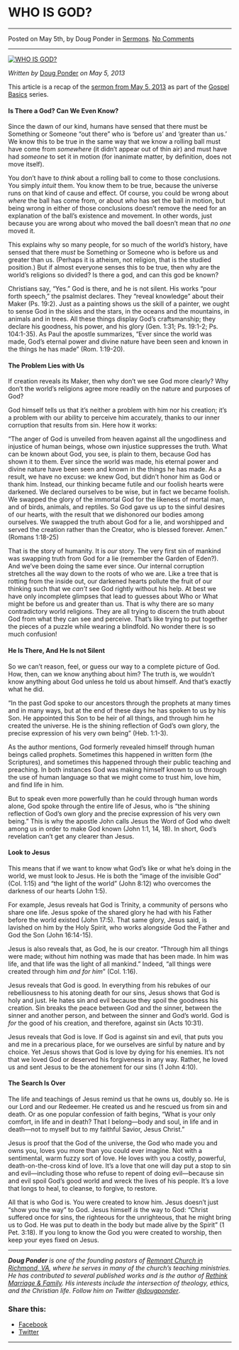 WHO IS GOD?
===========

* * *

Posted on May 5th, by Doug Ponder in [Sermons](http://www.remnantresource.org/category/sermons/). [No Comments](http://www.remnantresource.org/who-is-god/#respond)

* * *

[![WHO IS GOD?](http://www.remnantresource.org/wp-content/uploads/2013/05/Who_Is_God.jpg)](http://www.remnantresource.org/wp-content/uploads/2013/05/Who_Is_God.jpg)  

_Written by_ [Doug Ponder](http://www.remnantresource.org/author/doug-ponder/ "Posts by Doug Ponder") _on May 5, 2013_

This article is a recap of the [sermon from May 5, 2013](http://www.remnantrichmond.org/sermon/who-is-god/) as part of the [Gospel Basics](http://www.remnantrichmond.org/gospel-basics/) series.

#### Is There a God? Can We Even Know?

Since the dawn of our kind, humans have sensed that there must be Something or Someone “out there” who is ‘before us’ and ‘greater than us.’ We know this to be true in the same way that we know a rolling ball must have come from _somewhere_ (it didn’t appear out of thin air) and must have had _someone_ to set it in motion (for inanimate matter, by definition, does not move itself).

You don’t have to _think_ about a rolling ball to come to those conclusions. You simply _intuit_ them. You know them to be true, because the universe runs on that kind of cause and effect. Of course, you could be wrong about _where_ the ball has come from, or about _who_ has set the ball in motion, but being wrong in either of those conclusions doesn’t remove the need for an explanation of the ball’s existence and movement. In other words, just because you are wrong about who moved the ball doesn’t mean that _no one_ moved it.

This explains why so many people, for so much of the world’s history, have sensed that there _must_ be Something or Someone who is before us and greater than us. (Perhaps it is atheism, not religion, that is the studied position.) But if almost everyone senses this to be true, then why are the world’s religions so divided? Is there a god, and can this god be known?

Christians say, “Yes.” God is there, and he is not silent. His works “pour forth speech,” the psalmist declares. They “reveal knowledge” about their Maker (Ps. 19:2). Just as a painting shows us the skill of a painter, we ought to sense God in the skies and the stars, in the oceans and the mountains, in animals and in trees. All these things display God’s craftsmanship; they declare his goodness, his power, and his glory (Gen. 1:31; Ps. 19:1-2; Ps. 104:1-35). As Paul the apostle summarizes, “Ever since the world was made, God’s eternal power and divine nature have been seen and known in the things he has made” (Rom. 1:19-20).

#### The Problem Lies with Us

If creation reveals its Maker, then why don’t we see God more clearly? Why don’t the world’s religions agree more readily on the nature and purposes of God?

God himself tells us that it’s neither a problem with him nor his creation; it’s a problem with our ability to perceive him accurately, thanks to our inner corruption that results from sin. Here how it works:

“The anger of God is unveiled from heaven against all the ungodliness and injustice of human beings, whose own injustice suppresses the truth. What can be known about God, you see, is plain to them, because God has shown it to them. Ever since the world was made, his eternal power and divine nature have been seen and known in the things he has made. As a result, we have no excuse: we knew God, but didn’t honor him as God or thank him. Instead, our thinking became futile and our foolish hearts were darkened. We declared ourselves to be wise, but in fact we became foolish. We swapped the glory of the immortal God for the likeness of mortal man, and of birds, animals, and reptiles. So God gave us up to the sinful desires of our hearts, with the result that we dishonored our bodies among ourselves. We swapped the truth about God for a lie, and worshipped and served the creation rather than the Creator, who is blessed forever. Amen.” (Romans 1:18-25)

That is the story of humanity. It is _our_ story. The very first sin of mankind was swapping truth from God for a lie (remember the Garden of Eden?). And we’ve been doing the same ever since. Our internal corruption stretches all the way down to the roots of who we are. Like a tree that is rotting from the inside out, our darkened hearts pollute the fruit of our thinking such that we _can’t_ see God rightly without his help. At best we have only incomplete glimpses that lead to guesses about Who or What might be before us and greater than us. That is why there are so many contradictory world religions. They are all trying to discern the truth about God from what they can see and perceive. That’s like trying to put together the pieces of a puzzle while wearing a blindfold. No wonder there is so much confusion!

#### He Is There, And He Is not Silent

So we can’t reason, feel, or guess our way to a complete picture of God. How, then, can we know anything about him? The truth is, we wouldn’t know anything about God unless he told us about himself. And that’s exactly what he did.

“In the past God spoke to our ancestors through the prophets at many times and in many ways, but at the end of these days he has spoken to us by his Son. He appointed this Son to be heir of all things, and through him he created the universe. He is the shining reflection of God’s own glory, the precise expression of his very own being” (Heb. 1:1-3).

As the author mentions, God formerly revealed himself through human beings called prophets. Sometimes this happened in written form (the Scriptures), and sometimes this happened through their public teaching and preaching. In both instances God was making himself known to us through the use of human language so that we might come to trust him, love him, and find life in him.

But to speak even more powerfully than he could through human words alone, God spoke through the entire life of Jesus, who is “the shining reflection of God’s own glory and the precise expression of his very own being.” This is why the apostle John calls Jesus the Word of God who dwelt among us in order to make God known (John 1:1, 14, 18). In short, God’s revelation can’t get any clearer than Jesus.

#### Look to Jesus

This means that if we want to know what God’s like or what he’s doing in the world, we must look to Jesus. He is both the “image of the invisible God” (Col. 1:15) and “the light of the world” (John 8:12) who overcomes the darkness of our hearts (John 1:5).

For example, Jesus reveals hat God is Trinity, a community of persons who share one life. Jesus spoke of the shared glory he had with his Father before the world existed (John 17:5). That same glory, Jesus said, is lavished on him by the Holy Spirit, who works alongside God the Father and God the Son (John 16:14-15).

Jesus is also reveals that, as God, he is our creator. “Through him all things were made; without him nothing was made that has been made. In him was life, and that life was the light of all mankind.” Indeed, “all things were created through him _and for him_” (Col. 1:16).

Jesus reveals that God is good. In everything from his rebukes of our rebelliousness to his atoning death for our sins, Jesus shows that God is holy and just. He hates sin and evil because they spoil the goodness his creation. Sin breaks the peace between God and the sinner, between the sinner and another person, and between the sinner and God’s world. God is _for_ the good of his creation, and therefore, against sin (Acts 10:31).

Jesus reveals that God is love. If God is against sin and evil, that puts you and me in a precarious place, for we ourselves are sinful by nature and by choice. Yet Jesus shows that God is love by dying for his enemies. It’s not that we loved God or deserved his forgiveness in any way. Rather, he loved us and sent Jesus to be the atonement for our sins (1 John 4:10).

#### The Search Is Over

The life and teachings of Jesus remind us that he owns us, doubly so. He is our Lord and our Redeemer. He created us and he rescued us from sin and death. Or as one popular confession of faith begins, “What is your only comfort, in life and in death? That I belong—body and soul, in life and in death—not to myself but to my faithful Savior, Jesus Christ.”

Jesus is proof that the God of the universe, the God who made you and owns you, loves you more than you could ever imagine. Not with a sentimental, warm fuzzy sort of love. He loves with you a costly, powerful, death-on-the-cross kind of love. It’s a love that one will day put a stop to sin and evil—including those who refuse to repent of doing evil—because sin and evil spoil God’s good world and wreck the lives of his people. It’s a love that longs to heal, to cleanse, to forgive, to restore.

All that is who God is. You were created to know him. Jesus doesn’t just “show you the way” to God. Jesus himself _is_ the way to God: “Christ suffered once for sins, the righteous for the unrighteous, that he might bring us to God. He was put to death in the body but made alive by the Spirit” (1 Pet. 3:18). If you long to know the God you were created to worship, then keep your eyes fixed on Jesus.

* * *

_**Doug Ponder** is one of the founding pastors of [Remnant Church in Richmond, VA](http://www.remnantrichmond.org/), where he serves in many of the church’s teaching ministries. He has contributed to several published works and is the author of [Rethink Marriage & Family](http://www.remnantrichmond.org/mediafiles/uploaded/r/0e1604567_rethink-marriage-and-family-ebook.pdf). His interests include the intersection of theology, ethics, and the Christian life. Follow him on Twitter [@dougponder](https://twitter.com/dougponder)_.

### Share this:

*   [Facebook](http://www.remnantresource.org/who-is-god/?share=facebook "Click to share on Facebook")
*   [Twitter](http://www.remnantresource.org/who-is-god/?share=twitter "Click to share on Twitter")

  

* * *
